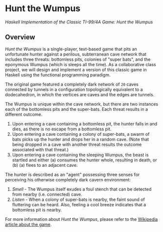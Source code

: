 # Hunt the Wumpus

_Haskell Implementation of the Classic TI-99/4A Game: Hunt the Wumpus_

## Overview

_Hunt the Wumpus_ is a single-player, text-based game that pits an unfortunate hunter against a perilous, subterranean cave network that includes three threats: bottomless pits, colonies of "super bats", and the eponymous Wumpus (which is sleeps all the time). As a collaborative class project, we will design and implement a version of this classic game in Haskell using the functional programming paradigm.

The original game featured a completely dark network of `20` caves connected by tunnels in a configuration topologically equivalent to a dodecahedron, in which the vertices are caves and the edges are tunnels.

The Wumpus is unique within the cave network, but there are two instances each of the bottomless pits and the super-bats. Each threat results in a different outcome.
1. Upon entering a cave containing a bottomless pit, the hunter falls in and dies, as there is no escape from a bottomless pit.
2. Upon entering a cave containing a colony of super-bats, a swarm of bats picks up the hunter and drops her in a random cave. (Note that being dropped in a cave with another threat results the outcome associated with that threat.)
3. Upon entering a cave containing the sleeping Wumpus, the beast is startled and either (a) consumes the hunter whole, resulting in death, or (b) (a) flees to an adjacent cave.

The hunter is described as an "agent" possessing three senses for perceiving his otherwise completely dark cavern environment:
1. _Smell_ - The Wumpus itself exudes a foul stench that can be detected from nearby (i.e. connected) cave.
2. _Listen_ - When a colony of super-bats is nearby, the faint sound of fluttering can be heard. Also, feeling a cool breeze indicates that a bottomless pit is nearby.

For more information about _Hunt the Wumpus_, please refer to the [Wikipedia article about the game](https://en.wikipedia.org/wiki/Hunt_the_Wumpus).
